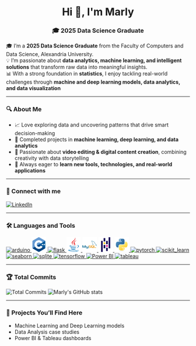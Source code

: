 <h1 align="center">Hi 👋, I'm Marly</h1>
<h3 align="center">🎓 2025 Data Science Graduate</h3>

🎓 I’m a **2025 Data Science Graduate** from the Faculty of Computers and Data Science, Alexandria University.  
💡 I’m passionate about **data analytics, machine learning, and intelligent solutions** that transform raw data into meaningful insights.  
📊 With a strong foundation in **statistics**, I enjoy tackling real-world challenges through **machine and deep learning models, data analytics, and data visualization** 

---

### 🔍 About Me
- 📈 Love exploring data and uncovering patterns that drive smart decision-making  
- 🤖 Completed projects in **machine learning, deep learning, and data analytics**  
- 🎥 Passionate about **video editing & digital content creation**, combining creativity with data storytelling  
- 🌱 Always eager to **learn new tools, technologies, and real-world applications**  

---

### 🔗 Connect with me
<p align="left">
  <a href="https://linkedin.com/in/marly-magdy-b80a24277" target="blank">
    <img align="center" src="https://raw.githubusercontent.com/rahuldkjain/github-profile-readme-generator/master/src/images/icons/Social/linked-in-alt.svg" alt="LinkedIn" height="30" width="40" />
  </a>
</p>

---

### 🛠 Languages and Tools
<p align="left"> 
  <a href="https://www.arduino.cc/" target="_blank" rel="noreferrer">
    <img src="https://cdn.worldvectorlogo.com/logos/arduino-1.svg" alt="arduino" width="40" height="40"/> 
  </a> 
  <a href="https://www.w3schools.com/cpp/" target="_blank" rel="noreferrer"> 
    <img src="https://raw.githubusercontent.com/devicons/devicon/master/icons/cplusplus/cplusplus-original.svg" alt="cplusplus" width="40" height="40"/> 
  </a> 
  <a href="https://flask.palletsprojects.com/" target="_blank" rel="noreferrer"> 
    <img src="https://cdn.worldvectorlogo.com/logos/flask.svg" alt="flask" width="40" height="40"/> 
  </a> 
  <a href="https://www.java.com" target="_blank" rel="noreferrer"> 
    <img src="https://raw.githubusercontent.com/devicons/devicon/master/icons/java/java-original.svg" alt="java" width="40" height="40"/> 
  </a> 
  <a href="https://www.mysql.com/" target="_blank" rel="noreferrer"> 
    <img src="https://raw.githubusercontent.com/devicons/devicon/master/icons/mysql/mysql-original-wordmark.svg" alt="mysql" width="40" height="40"/> 
  </a> 
  <a href="https://pandas.pydata.org/" target="_blank" rel="noreferrer"> 
    <img src="https://raw.githubusercontent.com/devicons/devicon/2ae2a900d2f041da66e950e4d48052658d850630/icons/pandas/pandas-original.svg" alt="pandas" width="40" height="40"/> 
  </a> 
  <a href="https://www.python.org" target="_blank" rel="noreferrer"> 
    <img src="https://raw.githubusercontent.com/devicons/devicon/master/icons/python/python-original.svg" alt="python" width="40" height="40"/> 
  </a> 
  <a href="https://pytorch.org/" target="_blank" rel="noreferrer"> 
    <img src="https://www.vectorlogo.zone/logos/pytorch/pytorch-icon.svg" alt="pytorch" width="40" height="40"/> 
  </a> 
  <a href="https://scikit-learn.org/" target="_blank" rel="noreferrer"> 
    <img src="https://upload.wikimedia.org/wikipedia/commons/0/05/Scikit_learn_logo_small.svg" alt="scikit_learn" width="40" height="40"/> 
  </a> 
  <a href="https://seaborn.pydata.org/" target="_blank" rel="noreferrer"> 
    <img src="https://seaborn.pydata.org/_images/logo-mark-lightbg.svg" alt="seaborn" width="40" height="40"/> 
  </a> 
  <a href="https://www.sqlite.org/" target="_blank" rel="noreferrer"> 
    <img src="https://www.vectorlogo.zone/logos/sqlite/sqlite-icon.svg" alt="sqlite" width="40" height="40"/> 
  </a> 
  <a href="https://www.tensorflow.org" target="_blank" rel="noreferrer"> 
    <img src="https://www.vectorlogo.zone/logos/tensorflow/tensorflow-icon.svg" alt="tensorflow" width="40" height="40"/> 
  </a>
  <a href="https://powerbi.microsoft.com/" target="_blank" rel="noreferrer">
   <img src="https://raw.githubusercontent.com/marclelijveld/Power-BI-Icons/main/SVG/Power-BI.svg" alt="Power BI" width="40" height="40"/>
  </a>
  <a href="https://www.tableau.com/" target="_blank" rel="noreferrer">
    <img src="https://cdn.worldvectorlogo.com/logos/tableau-software.svg" alt="tableau" width="40" height="40"/>
  </a>
</p>

---

### 🏆 Total Commits
![Total Commits](https://github-readme-stats.vercel.app/api?username=marlymagdy&show_icons=false&count_private=true&include_all_commits=true&hide=stars,followers,prs,issues&title_color=ff79c6&icon_color=50fa7b&text_color=f1fa8c&bg_color=282a36)
![Marly's GitHub stats](https://github-readme-stats.vercel.app/api?username=marlymagdy&include_all_commits=true&v=2)

<!-- ![Top Languages](https://github-readme-stats.vercel.app/api/top-langs/?username=marlymagdy&layout=compact&title_color=ff79c6&icon_color=50fa7b&text_color=f1fa8c&bg_color=282a36)-->


---

### 🚀 Projects You’ll Find Here
- Machine Learning and Deep Learning models  
- Data Analysis case studies  
- Power BI & Tableau dashboards  

